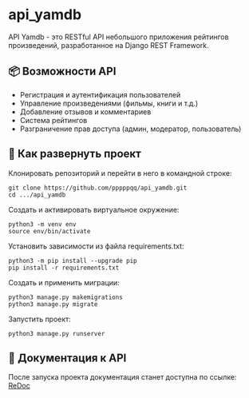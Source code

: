 # api_yamdb

API Yamdb - это RESTful API небольшого приложения рейтингов произведений, разработанное на Django REST Framework.

## 📦 Возможности API

- Регистрация и аутентификация пользователей
- Управление произведениями (фильмы, книги и т.д.)
- Добавление отзывов и комментариев
- Система рейтингов
- Разграничение прав доступа (админ, модератор, пользователь)

## 🚀 Как развернуть проект

Клонировать репозиторий и перейти в него в командной строке:
```
git clone https://github.com/pppppqq/api_yamdb.git
cd .../api_yamdb
```
Cоздать и активировать виртуальное окружение:
```
python3 -m venv env
source env/bin/activate
```
Установить зависимости из файла requirements.txt:
```
python3 -m pip install --upgrade pip
pip install -r requirements.txt
```
Создать и применить миграции:
```
python3 manage.py makemigrations
python3 manage.py migrate
```
Запустить проект:
```
python3 manage.py runserver
```

## 🔧 Документация к API

После запуска проекта документация станет доступна по ссылке: [ReDoc](http://127.0.0.1:8000/redoc/)
